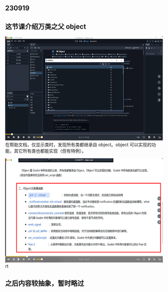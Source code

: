 ## 230919

## 这节课介绍万类之父 object

<img src='./img/2023-09-19-09-23-18.png' height=333px></img>  
在帮助文档，仅显示类时，发现所有类都继承自 object。object 可以实现的功能，其它所有类也都能实现（但有特例）。

<img src='./img/2023-09-19-09-31-16.png' height=333px></img>
rt

## 之后内容较抽象，暂时略过
